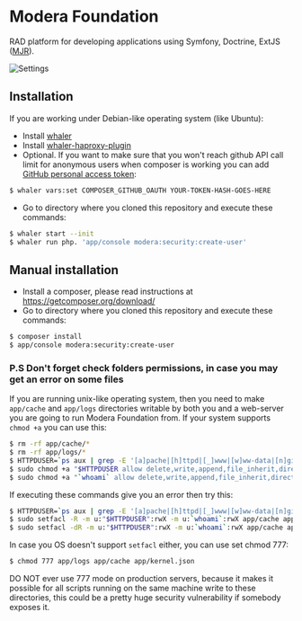 # Modera Foundation

RAD platform for developing applications using Symfony, Doctrine, ExtJS ([MJR](https://mjr.modera.org/)).

![Settings](app/Resources/screenshots/login.png)

## Installation

If you are working under Debian-like operating system (like Ubuntu):

* Install [whaler](https://github.com/whaler/whaler)
* Install [whaler-haproxy-plugin](https://github.com/whaler/whaler-haproxy-plugin)
* Optional. If you want to make sure that you won't reach github API call limit for anonymous users when composer is working you can add [GitHub personal access token](https://help.github.com/articles/creating-a-personal-access-token-for-the-command-line):

```bash
$ whaler vars:set COMPOSER_GITHUB_OAUTH YOUR-TOKEN-HASH-GOES-HERE
```

* Go to directory where you cloned this repository and execute these commands:

```bash
$ whaler start --init
$ whaler run php. 'app/console modera:security:create-user'
```

## Manual installation

* Install a composer, please read instructions at https://getcomposer.org/download/
* Go to directory where you cloned this repository and execute these commands:

```bash
$ composer install
$ app/console modera:security:create-user
```

### P.S Don't forget check folders permissions, in case you may get an error on some files

If you are running unix-like operating system, then you need to make `app/cache` and `app/logs` directories writable by both you and a web-server you are going to run Modera Foundation from. If your system supports `chmod +a` you can use this:

``` bash
$ rm -rf app/cache/*
$ rm -rf app/logs/*
$ HTTPDUSER=`ps aux | grep -E '[a]pache|[h]ttpd|[_]www|[w]ww-data|[n]ginx' | grep -v root | head -1 | cut -d\  -f1`
$ sudo chmod +a "$HTTPDUSER allow delete,write,append,file_inherit,directory_inherit" app/cache app/logs app/kernel.json
$ sudo chmod +a "`whoami` allow delete,write,append,file_inherit,directory_inherit" app/cache app/logs
```

If executing these commands give you an error then try this:

``` bash  
$ HTTPDUSER=`ps aux | grep -E '[a]pache|[h]ttpd|[_]www|[w]ww-data|[n]ginx' | grep -v root | head -1 | cut -d\  -f1`
$ sudo setfacl -R -m u:"$HTTPDUSER":rwX -m u:`whoami`:rwX app/cache app/logs app/kernel.json
$ sudo setfacl -dR -m u:"$HTTPDUSER":rwX -m u:`whoami`:rwX app/cache app/logs
```

In case you OS doesn't support `setfacl` either, you can use set chmod 777:

``` bash
$ chmod 777 app/logs app/cache app/kernel.json
```

DO NOT ever use 777 mode on production servers, because it makes it possible for all scripts running on the same machine write to these directories, this could be a pretty huge security vulnerability if somebody exposes it.
